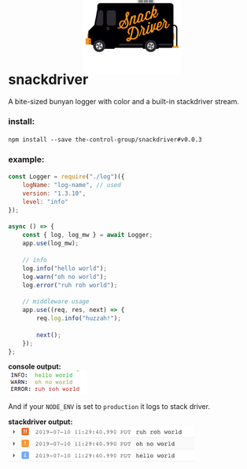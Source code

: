 <div style="text-align:center;"><img style="width: 40%; margin: -100px 0 -50px 0;" src="SnackDriver.png" /></div>

# snackdriver

A bite-sized bunyan logger with color and a built-in stackdriver stream.

### install:

`npm install --save the-control-group/snackdriver#v0.0.3`

### example:

```javascript
const Logger = require("./log")({
	logName: "log-name", // used
	version: "1.3.10",
	level: "info"
});

async () => {
	const { log, log_mw } = await Logger;
	app.use(log_mw);

	// info
	log.info("hello world");
	log.warn("oh no world");
	log.error("ruh roh world");

	// middleware usage
	app.use((req, res, next) => {
		req.log.info("huzzah!");

		next();
	});
};
```

**console output:**  
![alt text](console.png "Pretty huh?")

And if your `NODE_ENV` is set to `production` it logs to stack driver.

**stackdriver output:**  
![alt text](stackdriver.png "noice!")
